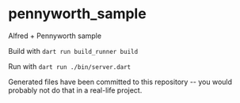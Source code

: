 # pennyworth_sample
Alfred + Pennyworth sample

Build with `dart run build_runner build`

Run with `dart run ./bin/server.dart`

Generated files have been committed to this repository -- you would probably not do that in a real-life project.
